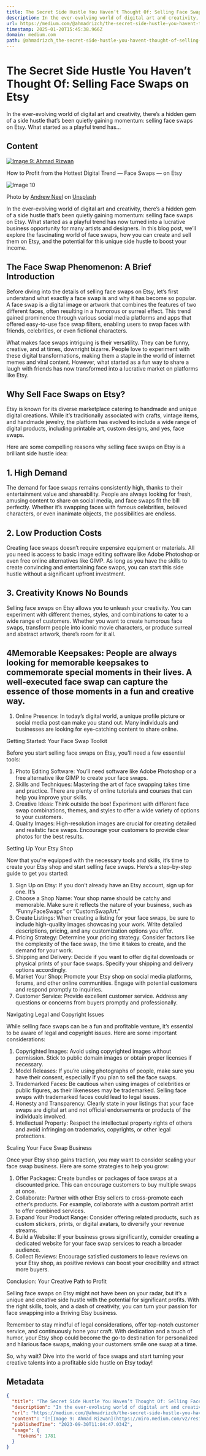 ```yaml
---
title: The Secret Side Hustle You Haven’t Thought Of: Selling Face Swaps on Etsy
description: In the ever-evolving world of digital art and creativity, there’s a hidden gem of a side hustle that’s been quietly gaining momentum: selling face swaps on Etsy. What started as a playful trend has…
url: https://medium.com/@ahmadrizch/the-secret-side-hustle-you-havent-thought-of-selling-face-swaps-on-etsy-946a222ae8ef
timestamp: 2025-01-20T15:45:38.966Z
domain: medium.com
path: @ahmadrizch_the-secret-side-hustle-you-havent-thought-of-selling-face-swaps-on-etsy-946a222ae8ef
---
```


# The Secret Side Hustle You Haven’t Thought Of: Selling Face Swaps on Etsy


In the ever-evolving world of digital art and creativity, there’s a hidden gem of a side hustle that’s been quietly gaining momentum: selling face swaps on Etsy. What started as a playful trend has…


## Content

[![Image 9: Ahmad Rizwan](https://miro.medium.com/v2/resize:fill:88:88/1*DOOxl4EALLwKSoBK-cN07g.png)](https://medium.com/@ahmadrizch?source=post_page---byline--946a222ae8ef--------------------------------)

How to Profit from the Hottest Digital Trend — Face Swaps — on Etsy

![Image 10](https://miro.medium.com/v2/resize:fit:700/0*Jzk1p1eUlbg3hOPe)

Photo by [Andrew Neel](https://unsplash.com/@andrewtneel?utm_source=medium&utm_medium=referral) on [Unsplash](https://unsplash.com/?utm_source=medium&utm_medium=referral)

In the ever-evolving world of digital art and creativity, there’s a hidden gem of a side hustle that’s been quietly gaining momentum: selling face swaps on Etsy. What started as a playful trend has now turned into a lucrative business opportunity for many artists and designers. In this blog post, we’ll explore the fascinating world of face swaps, how you can create and sell them on Etsy, and the potential for this unique side hustle to boost your income.

The Face Swap Phenomenon: A Brief Introduction
----------------------------------------------

Before diving into the details of selling face swaps on Etsy, let’s first understand what exactly a face swap is and why it has become so popular. A face swap is a digital image or artwork that combines the features of two different faces, often resulting in a humorous or surreal effect. This trend gained prominence through various social media platforms and apps that offered easy-to-use face swap filters, enabling users to swap faces with friends, celebrities, or even fictional characters.

What makes face swaps intriguing is their versatility. They can be funny, creative, and at times, downright bizarre. People love to experiment with these digital transformations, making them a staple in the world of internet memes and viral content. However, what started as a fun way to share a laugh with friends has now transformed into a lucrative market on platforms like Etsy.

Why Sell Face Swaps on Etsy?
----------------------------

Etsy is known for its diverse marketplace catering to handmade and unique digital creations. While it’s traditionally associated with crafts, vintage items, and handmade jewelry, the platform has evolved to include a wide range of digital products, including printable art, custom designs, and yes, face swaps.

Here are some compelling reasons why selling face swaps on Etsy is a brilliant side hustle idea:

1\. High Demand
---------------

The demand for face swaps remains consistently high, thanks to their entertainment value and shareability. People are always looking for fresh, amusing content to share on social media, and face swaps fit the bill perfectly. Whether it’s swapping faces with famous celebrities, beloved characters, or even inanimate objects, the possibilities are endless.

2\. Low Production Costs
------------------------

Creating face swaps doesn’t require expensive equipment or materials. All you need is access to basic image editing software like Adobe Photoshop or even free online alternatives like GIMP. As long as you have the skills to create convincing and entertaining face swaps, you can start this side hustle without a significant upfront investment.

3\. Creativity Knows No Bounds
------------------------------

Selling face swaps on Etsy allows you to unleash your creativity. You can experiment with different themes, styles, and combinations to cater to a wide range of customers. Whether you want to create humorous face swaps, transform people into iconic movie characters, or produce surreal and abstract artwork, there’s room for it all.

4Memorable Keepsakes: People are always looking for memorable keepsakes to commemorate special moments in their lives. A well-executed face swap can capture the essence of those moments in a fun and creative way.
--------------------------------------------------------------------------------------------------------------------------------------------------------------------------------------------------------------------

1.  Online Presence: In today’s digital world, a unique profile picture or social media post can make you stand out. Many individuals and businesses are looking for eye-catching content to share online.

Getting Started: Your Face Swap Toolkit

Before you start selling face swaps on Etsy, you’ll need a few essential tools:

1.  Photo Editing Software: You’ll need software like Adobe Photoshop or a free alternative like GIMP to create your face swaps.
2.  Skills and Techniques: Mastering the art of face swapping takes time and practice. There are plenty of online tutorials and courses that can help you improve your skills.
3.  Creative Ideas: Think outside the box! Experiment with different face swap combinations, themes, and styles to offer a wide variety of options to your customers.
4.  Quality Images: High-resolution images are crucial for creating detailed and realistic face swaps. Encourage your customers to provide clear photos for the best results.

Setting Up Your Etsy Shop

Now that you’re equipped with the necessary tools and skills, it’s time to create your Etsy shop and start selling face swaps. Here’s a step-by-step guide to get you started:

1.  Sign Up on Etsy: If you don’t already have an Etsy account, sign up for one. It’s
2.  Choose a Shop Name: Your shop name should be catchy and memorable. Make sure it reflects the nature of your business, such as “FunnyFaceSwaps” or “CustomSwapArt.”
3.  Create Listings: When creating a listing for your face swaps, be sure to include high-quality images showcasing your work. Write detailed descriptions, pricing, and any customization options you offer.
4.  Pricing Strategy: Determine your pricing strategy. Consider factors like the complexity of the face swap, the time it takes to create, and the demand for your work.
5.  Shipping and Delivery: Decide if you want to offer digital downloads or physical prints of your face swaps. Specify your shipping and delivery options accordingly.
6.  Market Your Shop: Promote your Etsy shop on social media platforms, forums, and other online communities. Engage with potential customers and respond promptly to inquiries.
7.  Customer Service: Provide excellent customer service. Address any questions or concerns from buyers promptly and professionally.

Navigating Legal and Copyright Issues

While selling face swaps can be a fun and profitable venture, it’s essential to be aware of legal and copyright issues. Here are some important considerations:

1.  Copyrighted Images: Avoid using copyrighted images without permission. Stick to public domain images or obtain proper licenses if necessary.
2.  Model Releases: If you’re using photographs of people, make sure you have their consent, especially if you plan to sell the face swaps.
3.  Trademarked Faces: Be cautious when using images of celebrities or public figures, as their likenesses may be trademarked. Selling face swaps with trademarked faces could lead to legal issues.
4.  Honesty and Transparency: Clearly state in your listings that your face swaps are digital art and not official endorsements or products of the individuals involved.
5.  Intellectual Property: Respect the intellectual property rights of others and avoid infringing on trademarks, copyrights, or other legal protections.

Scaling Your Face Swap Business

Once your Etsy shop gains traction, you may want to consider scaling your face swap business. Here are some strategies to help you grow:

1.  Offer Packages: Create bundles or packages of face swaps at a discounted price. This can encourage customers to buy multiple swaps at once.
2.  Collaborate: Partner with other Etsy sellers to cross-promote each other’s products. For example, collaborate with a custom portrait artist to offer combined services.
3.  Expand Your Product Range: Consider offering related products, such as custom stickers, prints, or digital avatars, to diversify your revenue streams.
4.  Build a Website: If your business grows significantly, consider creating a dedicated website for your face swap services to reach a broader audience.
5.  Collect Reviews: Encourage satisfied customers to leave reviews on your Etsy shop, as positive reviews can boost your credibility and attract more buyers.

Conclusion: Your Creative Path to Profit

Selling face swaps on Etsy might not have been on your radar, but it’s a unique and creative side hustle with the potential for significant profits. With the right skills, tools, and a dash of creativity, you can turn your passion for face swapping into a thriving Etsy business.

Remember to stay mindful of legal considerations, offer top-notch customer service, and continuously hone your craft. With dedication and a touch of humor, your Etsy shop could become the go-to destination for personalized and hilarious face swaps, making your customers smile one swap at a time.

So, why wait? Dive into the world of face swaps and start turning your creative talents into a profitable side hustle on Etsy today!

## Metadata

```json
{
  "title": "The Secret Side Hustle You Haven’t Thought Of: Selling Face Swaps on Etsy",
  "description": "In the ever-evolving world of digital art and creativity, there’s a hidden gem of a side hustle that’s been quietly gaining momentum: selling face swaps on Etsy. What started as a playful trend has…",
  "url": "https://medium.com/@ahmadrizch/the-secret-side-hustle-you-havent-thought-of-selling-face-swaps-on-etsy-946a222ae8ef",
  "content": "[![Image 9: Ahmad Rizwan](https://miro.medium.com/v2/resize:fill:88:88/1*DOOxl4EALLwKSoBK-cN07g.png)](https://medium.com/@ahmadrizch?source=post_page---byline--946a222ae8ef--------------------------------)\n\nHow to Profit from the Hottest Digital Trend — Face Swaps — on Etsy\n\n![Image 10](https://miro.medium.com/v2/resize:fit:700/0*Jzk1p1eUlbg3hOPe)\n\nPhoto by [Andrew Neel](https://unsplash.com/@andrewtneel?utm_source=medium&utm_medium=referral) on [Unsplash](https://unsplash.com/?utm_source=medium&utm_medium=referral)\n\nIn the ever-evolving world of digital art and creativity, there’s a hidden gem of a side hustle that’s been quietly gaining momentum: selling face swaps on Etsy. What started as a playful trend has now turned into a lucrative business opportunity for many artists and designers. In this blog post, we’ll explore the fascinating world of face swaps, how you can create and sell them on Etsy, and the potential for this unique side hustle to boost your income.\n\nThe Face Swap Phenomenon: A Brief Introduction\n----------------------------------------------\n\nBefore diving into the details of selling face swaps on Etsy, let’s first understand what exactly a face swap is and why it has become so popular. A face swap is a digital image or artwork that combines the features of two different faces, often resulting in a humorous or surreal effect. This trend gained prominence through various social media platforms and apps that offered easy-to-use face swap filters, enabling users to swap faces with friends, celebrities, or even fictional characters.\n\nWhat makes face swaps intriguing is their versatility. They can be funny, creative, and at times, downright bizarre. People love to experiment with these digital transformations, making them a staple in the world of internet memes and viral content. However, what started as a fun way to share a laugh with friends has now transformed into a lucrative market on platforms like Etsy.\n\nWhy Sell Face Swaps on Etsy?\n----------------------------\n\nEtsy is known for its diverse marketplace catering to handmade and unique digital creations. While it’s traditionally associated with crafts, vintage items, and handmade jewelry, the platform has evolved to include a wide range of digital products, including printable art, custom designs, and yes, face swaps.\n\nHere are some compelling reasons why selling face swaps on Etsy is a brilliant side hustle idea:\n\n1\\. High Demand\n---------------\n\nThe demand for face swaps remains consistently high, thanks to their entertainment value and shareability. People are always looking for fresh, amusing content to share on social media, and face swaps fit the bill perfectly. Whether it’s swapping faces with famous celebrities, beloved characters, or even inanimate objects, the possibilities are endless.\n\n2\\. Low Production Costs\n------------------------\n\nCreating face swaps doesn’t require expensive equipment or materials. All you need is access to basic image editing software like Adobe Photoshop or even free online alternatives like GIMP. As long as you have the skills to create convincing and entertaining face swaps, you can start this side hustle without a significant upfront investment.\n\n3\\. Creativity Knows No Bounds\n------------------------------\n\nSelling face swaps on Etsy allows you to unleash your creativity. You can experiment with different themes, styles, and combinations to cater to a wide range of customers. Whether you want to create humorous face swaps, transform people into iconic movie characters, or produce surreal and abstract artwork, there’s room for it all.\n\n4Memorable Keepsakes: People are always looking for memorable keepsakes to commemorate special moments in their lives. A well-executed face swap can capture the essence of those moments in a fun and creative way.\n--------------------------------------------------------------------------------------------------------------------------------------------------------------------------------------------------------------------\n\n1.  Online Presence: In today’s digital world, a unique profile picture or social media post can make you stand out. Many individuals and businesses are looking for eye-catching content to share online.\n\nGetting Started: Your Face Swap Toolkit\n\nBefore you start selling face swaps on Etsy, you’ll need a few essential tools:\n\n1.  Photo Editing Software: You’ll need software like Adobe Photoshop or a free alternative like GIMP to create your face swaps.\n2.  Skills and Techniques: Mastering the art of face swapping takes time and practice. There are plenty of online tutorials and courses that can help you improve your skills.\n3.  Creative Ideas: Think outside the box! Experiment with different face swap combinations, themes, and styles to offer a wide variety of options to your customers.\n4.  Quality Images: High-resolution images are crucial for creating detailed and realistic face swaps. Encourage your customers to provide clear photos for the best results.\n\nSetting Up Your Etsy Shop\n\nNow that you’re equipped with the necessary tools and skills, it’s time to create your Etsy shop and start selling face swaps. Here’s a step-by-step guide to get you started:\n\n1.  Sign Up on Etsy: If you don’t already have an Etsy account, sign up for one. It’s\n2.  Choose a Shop Name: Your shop name should be catchy and memorable. Make sure it reflects the nature of your business, such as “FunnyFaceSwaps” or “CustomSwapArt.”\n3.  Create Listings: When creating a listing for your face swaps, be sure to include high-quality images showcasing your work. Write detailed descriptions, pricing, and any customization options you offer.\n4.  Pricing Strategy: Determine your pricing strategy. Consider factors like the complexity of the face swap, the time it takes to create, and the demand for your work.\n5.  Shipping and Delivery: Decide if you want to offer digital downloads or physical prints of your face swaps. Specify your shipping and delivery options accordingly.\n6.  Market Your Shop: Promote your Etsy shop on social media platforms, forums, and other online communities. Engage with potential customers and respond promptly to inquiries.\n7.  Customer Service: Provide excellent customer service. Address any questions or concerns from buyers promptly and professionally.\n\nNavigating Legal and Copyright Issues\n\nWhile selling face swaps can be a fun and profitable venture, it’s essential to be aware of legal and copyright issues. Here are some important considerations:\n\n1.  Copyrighted Images: Avoid using copyrighted images without permission. Stick to public domain images or obtain proper licenses if necessary.\n2.  Model Releases: If you’re using photographs of people, make sure you have their consent, especially if you plan to sell the face swaps.\n3.  Trademarked Faces: Be cautious when using images of celebrities or public figures, as their likenesses may be trademarked. Selling face swaps with trademarked faces could lead to legal issues.\n4.  Honesty and Transparency: Clearly state in your listings that your face swaps are digital art and not official endorsements or products of the individuals involved.\n5.  Intellectual Property: Respect the intellectual property rights of others and avoid infringing on trademarks, copyrights, or other legal protections.\n\nScaling Your Face Swap Business\n\nOnce your Etsy shop gains traction, you may want to consider scaling your face swap business. Here are some strategies to help you grow:\n\n1.  Offer Packages: Create bundles or packages of face swaps at a discounted price. This can encourage customers to buy multiple swaps at once.\n2.  Collaborate: Partner with other Etsy sellers to cross-promote each other’s products. For example, collaborate with a custom portrait artist to offer combined services.\n3.  Expand Your Product Range: Consider offering related products, such as custom stickers, prints, or digital avatars, to diversify your revenue streams.\n4.  Build a Website: If your business grows significantly, consider creating a dedicated website for your face swap services to reach a broader audience.\n5.  Collect Reviews: Encourage satisfied customers to leave reviews on your Etsy shop, as positive reviews can boost your credibility and attract more buyers.\n\nConclusion: Your Creative Path to Profit\n\nSelling face swaps on Etsy might not have been on your radar, but it’s a unique and creative side hustle with the potential for significant profits. With the right skills, tools, and a dash of creativity, you can turn your passion for face swapping into a thriving Etsy business.\n\nRemember to stay mindful of legal considerations, offer top-notch customer service, and continuously hone your craft. With dedication and a touch of humor, your Etsy shop could become the go-to destination for personalized and hilarious face swaps, making your customers smile one swap at a time.\n\nSo, why wait? Dive into the world of face swaps and start turning your creative talents into a profitable side hustle on Etsy today!",
  "publishedTime": "2023-09-30T11:04:47.034Z",
  "usage": {
    "tokens": 1781
  }
}
```
